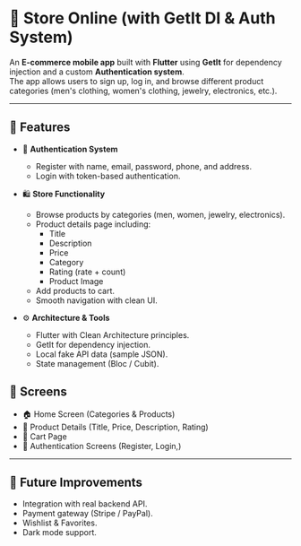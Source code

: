 # 🛒 Store Online (with GetIt DI & Auth System)

An **E-commerce mobile app** built with **Flutter** using **GetIt** for dependency injection and a custom **Authentication system**.  
The app allows users to sign up, log in, and browse different product categories (men's clothing, women's clothing, jewelry, electronics, etc.).  

---

## 🚀 Features
- 🔑 **Authentication System**  
  - Register with name, email, password, phone, and address.  
  - Login with token-based authentication.  

- 🛍 **Store Functionality**  
  - Browse products by categories (men, women, jewelry, electronics).  
  - Product details page including:
    - Title
    - Description
    - Price
    - Category
    - Rating (rate + count)
    - Product Image  
  - Add products to cart.  
  - Smooth navigation with clean UI.  

- ⚙️ **Architecture & Tools**  
  - Flutter with Clean Architecture principles.  
  - GetIt for dependency injection.  
  - Local fake API data (sample JSON).  
  - State management (Bloc / Cubit).  


## 📸 Screens

* 🏠 Home Screen (Categories & Products)
* 📄 Product Details (Title, Price, Description, Rating)
* 🛒 Cart Page
* 🔑 Authentication Screens (Register, Login,)

---

## 🔮 Future Improvements

* Integration with real backend API.
* Payment gateway (Stripe / PayPal).
* Wishlist & Favorites.
* Dark mode support.
```
